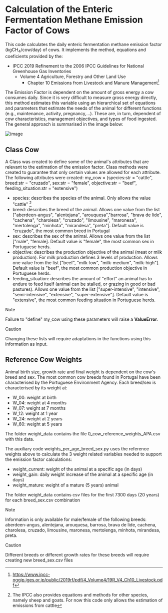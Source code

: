 # Calculation of the Enteric Fermentation Methane Emission Factor of Cows

This code calculates the daily enteric fermentation methane emission factor (kgCH<sub>4</sub>/cow/day) of cows. It implements the method, equations and coeficients provided by the:
- IPCC 2019 Refinement to the 2006 IPCC Guidelines for National Greenhouse Gas Inventories
  - Volume 4 Agriculture, Forestry and Other Land Use
    - Chapter 10 Emissions from Livestock and Manure Management[^1]

[^1]: https://www.ipcc-nggip.iges.or.jp/public/2019rf/pdf/4_Volume4/19R_V4_Ch10_Livestock.pdf

The Emission Factor is dependent on the amount of gross energy a cow consumes daily. Since it is very difficult to measure gross energy directly, this method estimates this variable using an hierarchical set of equations and parameters that estimate the needs of the animal for different functions (e.g., maintenance, activity, pregnancy,...). These are, in turn, dependent of cow characteristics, management objectives, and types of food ingested. 
The general approach is summarised in the image below:

![image](https://github.com/PauloCanaveira/project/assets/145756932/6e46c100-172a-4d42-95f0-b5c4274c57b1)

## Class Cow

A Class was created to define some of the animal's attributes that are relevant to the estimation of the emission factor. 
Class methods were created to guarantee that only certain values are allowed for each attribute. 
The following attributes were created:
my_cow = (species:str = "cattle", breed:str = "cruzado", sex:str = "female", objective:str = "beef", feeding_situation:str = "extensive")
- species: describes the species of the animal. Only allows the value "cattle" [^2]
- breed: describes the breed of the animal. Allows one value from the list ["aberdeen-angus", "alentejana", "arouquesa","barrosa", "brava de lide", "cachena", "charolesa", "cruzado", "limousine", "maronesa", "mertolenga", "minhota", "mirandesa", "preta"]. Default value is "cruzado", the most common breed in Portugal
- sex: describes the sex of the animal. Allows one value from the list ["male", "female]. Default value is "female", the most common sex in Portuguese herds.
- objective: describes the production  objective of the animal (meat or milk production). For milk production defines 3 levels of production. Allows one value from the list ["beef", "milk-low", "milk-medium", "milk-high"]. Default value is "beef", the most common production objective in Portuguese herds.
- feeding_situation: describes the amount of "effort" an animal has to endure to feed itself (animal can be stalled, or grazing in good or bad pastures). Allows one value from the list ["super-intensive", "intensive", "semi-intensive", "extensive", "super-extensive"]. Default value is "extensive", the most common feeding situation in Portuguese herds.

[^2]: The IPCC also provides equations and methods for other species, namely sheep and goats. For now this code only allows the estimation of emissions from cattle

> [!NOTE]
> Failure to "define" my_cow using these parameters will raise a **ValueError**. 

> [!CAUTION]
> Changing these lists will require adaptations in the functions using this information as input.

## Reference Cow Weights

Animal birth size, growth rate and final weight is dependent on the cow's breed and sex.
The most common cow breeds found in Portugal have been characterised by the Portuguese Environment Agency.
Each breed/sex is characterised by its weight at:
- W_00: weight at birth
- W_04: weight at 4 months
- W_07: weight at 7 months
- W_12: weight at 1 year
- W_24: weight at 2 years
- W_60: weight at 5 years

The folder weight_data contains the file 0_cow_reference_weights_APA.csv with this data.

The auxiliary code weights_per_age_breed_sex.py uses the reference weights above to calculate the 3 weight related variables needed to support the emission factor calculations:
- weight_current: weight of the animal at a specific age (in days)
- weight_gain: daily weight increase of the animal at a specific age (in days)
- weight_mature: weight of a mature (5 years) animal

The folder weight_data contains csv files for the first 7300 days (20 years) for each breed_sex.csv combination

> [!NOTE]
> Information is only available for male/female of the following breeds: aberdeen-angus, alentejana, arouquesa, barrosa, brava de lide, cachena, charolesa, cruzado, limousine, maronesa, mertolenga, minhota, mirandesa, preta.

> [!CAUTION]
> Different breeds or different growth rates for these breeds will require creating new breed_sex.csv files
